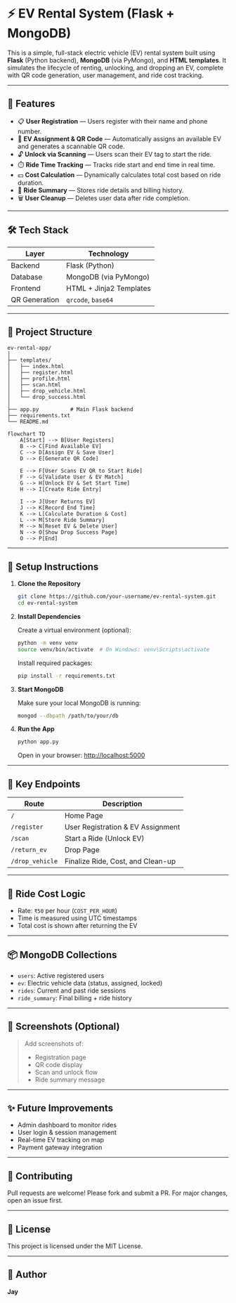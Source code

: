# ⚡ EV Rental System (Flask + MongoDB)

This is a simple, full-stack electric vehicle (EV) rental system built using **Flask** (Python backend), **MongoDB** (via PyMongo), and **HTML templates**. It simulates the lifecycle of renting, unlocking, and dropping an EV, complete with QR code generation, user management, and ride cost tracking.

---

## 🚀 Features

- 📋 **User Registration** — Users register with their name and phone number.
- 🔐 **EV Assignment & QR Code** — Automatically assigns an available EV and generates a scannable QR code.
- 🔓 **Unlock via Scanning** — Users scan their EV tag to start the ride.
- ⏱️ **Ride Time Tracking** — Tracks ride start and end time in real time.
- 💵 **Cost Calculation** — Dynamically calculates total cost based on ride duration.
- 🧾 **Ride Summary** — Stores ride details and billing history.
- 🗑️ **User Cleanup** — Deletes user data after ride completion.

---

## 🛠️ Tech Stack

| Layer         | Technology            |
|--------------|------------------------|
| Backend       | Flask (Python)         |
| Database      | MongoDB (via PyMongo)  |
| Frontend      | HTML + Jinja2 Templates|
| QR Generation | `qrcode`, `base64`     |

---

## 📂 Project Structure

```
ev-rental-app/
│
├── templates/
│   ├── index.html
│   ├── register.html
│   ├── profile.html
│   ├── scan.html
│   ├── drop_vehicle.html
│   └── drop_success.html
│
├── app.py          # Main Flask backend
├── requirements.txt
└── README.md
```
```mermaid
flowchart TD
    A[Start] --> B[User Registers]
    B --> C[Find Available EV]
    C --> D[Assign EV & Save User]
    D --> E[Generate QR Code]

    E --> F[User Scans EV QR to Start Ride]
    F --> G[Validate User & EV Match]
    G --> H[Unlock EV & Set Start Time]
    H --> I[Create Ride Entry]

    I --> J[User Returns EV]
    J --> K[Record End Time]
    K --> L[Calculate Duration & Cost]
    L --> M[Store Ride Summary]
    M --> N[Reset EV & Delete User]
    N --> O[Show Drop Success Page]
    O --> P[End]
```

---

## 🔧 Setup Instructions

1. **Clone the Repository**

   ```bash
   git clone https://github.com/your-username/ev-rental-system.git
   cd ev-rental-system
   ```

2. **Install Dependencies**

   Create a virtual environment (optional):

   ```bash
   python -m venv venv
   source venv/bin/activate  # On Windows: venv\Scripts\activate
   ```

   Install required packages:

   ```bash
   pip install -r requirements.txt
   ```

3. **Start MongoDB**

   Make sure your local MongoDB is running:

   ```bash
   mongod --dbpath /path/to/your/db
   ```

4. **Run the App**

   ```bash
   python app.py
   ```

   Open in your browser: [http://localhost:5000](http://localhost:5000)

---

## 🧪 Key Endpoints

| Route              | Description                          |
|-------------------|--------------------------------------|
| `/`               | Home Page                            |
| `/register`       | User Registration & EV Assignment    |
| `/scan`           | Start a Ride (Unlock EV)             |
| `/return_ev`      | Drop Page                            |
| `/drop_vehicle`   | Finalize Ride, Cost, and Clean-up    |

---

## 📌 Ride Cost Logic

- Rate: `₹50` per hour (`COST_PER_HOUR`)
- Time is measured using UTC timestamps
- Total cost is shown after returning the EV

---

## 📦 MongoDB Collections

- `users`: Active registered users
- `ev`: Electric vehicle data (status, assigned, locked)
- `rides`: Current and past ride sessions
- `ride_summary`: Final billing + ride history

---

## 📸 Screenshots (Optional)

> Add screenshots of:
> - Registration page
> - QR code display
> - Scan and unlock flow
> - Ride summary message

---

## ✨ Future Improvements

- Admin dashboard to monitor rides
- User login & session management
- Real-time EV tracking on map
- Payment gateway integration

---

## 🤝 Contributing

Pull requests are welcome! Please fork and submit a PR. For major changes, open an issue first.

---

## 📄 License

This project is licensed under the MIT License.

---

## 👤 Author

**Jay**
